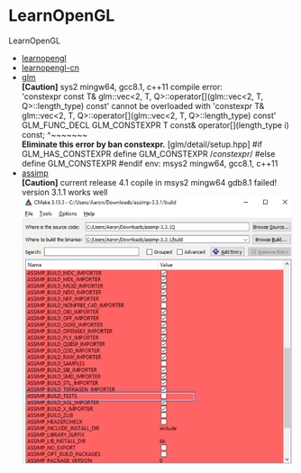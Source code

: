 # LearnOpenGL
LearnOpenGL

- [learnopengl](https://learnopengl.com)
- [learnopengl-cn](https://learnopengl-cn.github.io)
- [glm](https://github.com/g-truc/glm)  
  **[Caution]** sys2 mingw64, gcc8.1, c++11
  compile error:  
  'constexpr const T& glm::vec<2, T, Q>::operator[](glm::vec<2, T, Q>::length_type) const' cannot be overloaded with 'constexpr T& glm::vec<2, T, Q>::operator[](glm::vec<2, T, Q>::length_type) const'
GLM_FUNC_DECL GLM_CONSTEXPR T const& operator[](length_type i) const;
^~~~~~~~  
**Eliminate this error by ban constexpr.**
[glm/detail/setup.hpp]
#if GLM_HAS_CONSTEXPR
define GLM_CONSTEXPR /*constexpr*/
#else
define GLM_CONSTEXPR
#endif
env: msys2 mingw64, gcc8.1, c++11
- [assimp](https://github.com/assimp/assimp)  
**[Caution]** current release 4.1 copile in msys2 mingw64 gdb8.1 failed!
version 3.1.1 works well
![image](https://github.com/ZYV037/LearnOpenGL/blob/master/assimp/assimp_cmake_config.png)
